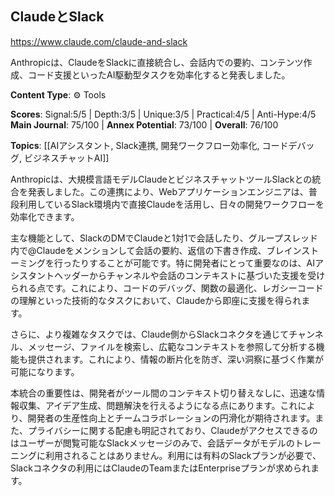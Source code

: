 ## ClaudeとSlack

https://www.claude.com/claude-and-slack

Anthropicは、ClaudeをSlackに直接統合し、会話内での要約、コンテンツ作成、コード支援といったAI駆動型タスクを効率化すると発表しました。

**Content Type**: ⚙️ Tools

**Scores**: Signal:5/5 | Depth:3/5 | Unique:3/5 | Practical:4/5 | Anti-Hype:4/5
**Main Journal**: 75/100 | **Annex Potential**: 73/100 | **Overall**: 76/100

**Topics**: [[AIアシスタント, Slack連携, 開発ワークフロー効率化, コードデバッグ, ビジネスチャットAI]]

Anthropicは、大規模言語モデルClaudeとビジネスチャットツールSlackとの統合を発表しました。この連携により、Webアプリケーションエンジニアは、普段利用しているSlack環境内で直接Claudeを活用し、日々の開発ワークフローを効率化できます。

主な機能として、SlackのDMでClaudeと1対1で会話したり、グループスレッド内で@Claudeをメンションして会話の要約、返信の下書き作成、ブレインストーミングを行ったりすることが可能です。特に開発者にとって重要なのは、AIアシスタントヘッダーからチャンネルや会話のコンテキストに基づいた支援を受けられる点です。これにより、コードのデバッグ、関数の最適化、レガシーコードの理解といった技術的なタスクにおいて、Claudeから即座に支援を得られます。

さらに、より複雑なタスクでは、Claude側からSlackコネクタを通じてチャンネル、メッセージ、ファイルを検索し、広範なコンテキストを参照して分析する機能も提供されます。これにより、情報の断片化を防ぎ、深い洞察に基づく作業が可能になります。

本統合の重要性は、開発者がツール間のコンテキスト切り替えなしに、迅速な情報収集、アイデア生成、問題解決を行えるようになる点にあります。これにより、開発者の生産性向上とチームコラボレーションの円滑化が期待されます。また、プライバシーに関する配慮も明記されており、Claudeがアクセスできるのはユーザーが閲覧可能なSlackメッセージのみで、会話データがモデルのトレーニングに利用されることはありません。利用には有料のSlackプランが必要で、Slackコネクタの利用にはClaudeのTeamまたはEnterpriseプランが求められます。